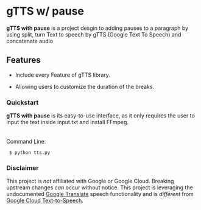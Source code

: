 # gTTS w/ pause 

**gTTS with pause** is a project desgin to adding pauses to a paragraph by using split, turn Text to speech by gTTS (Google Text To Speech) and concatenate audio

## Features

- Include every Feature of gTTS library.

- Allowing users to customize the duration of the breaks.



### Quickstart
**gTTS with pause** is its easy-to-use interface, as it only requires the user to input the text inside input.txt and install FFmpeg.
<br></br>
    [![<LABEL>](https://img.shields.io/static/v1?label=FFmpeg&message=Download&color=<COLOR>)](<https://ffmpeg.org/>)
<br></br>
Command Line:
```
 $ python tts.py
```

### Disclaimer

This project is *not* affiliated with Google or Google Cloud. Breaking upstream changes *can* occur without notice. This project is leveraging the undocumented [Google Translate](https://translate.google.com) speech functionality and is *different* from [Google Cloud Text-to-Speech](https://cloud.google.com/text-to-speech/).

